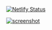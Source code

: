 [![Netlify Status](https://api.netlify.com/api/v1/badges/6a8a95a6-2f89-42fb-b9bb-0937cae5e9ff/deploy-status)](https://app.netlify.com/sites/webconnect-speedlify/deploys)

[![screenshot](src/assets/img/screenshot.png)](https://speedlify.webconnectionz.com/web-connectionz/)
